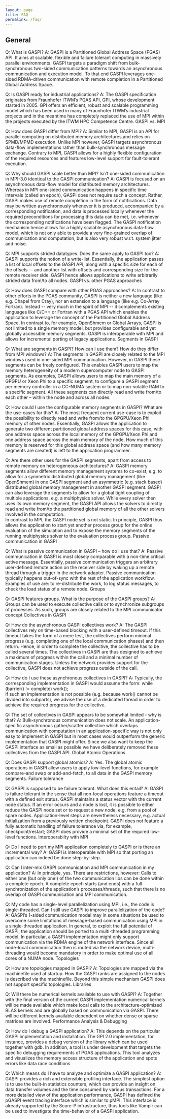 ```yaml
---
layout: page
title: FAQ
permalink: /faq/
---
```


## General

Q: What is GASPI? 
A: GASPI is a Partitioned Global Address Space (PGAS) API. It aims at scalable, flexible and failure tolerant computing in massively parallel environments.  GASPI targets a paradigm shift from bulk-synchronous two-sided communication patterns towards an asynchronous communication and execution model. To that end GASPI leverages one-sided RDMA-driven communication with remote completion in a Partitioned Global Address Space. 

Q: Is GASPI ready for industrial applications? 
A: The GASPI specification originates from Fraunhofer ITWM’s PGAS API, GPI, whose development started in 2005. GPI offers an efficient, robust and scalable programming model which has been used in many of Fraunhofer ITWM’s industrial projects and in the meantime has completely replaced the use of MPI within the projects executed by the ITWM HPC Competence Centre.
GASPI vs. MPI

Q: How does GASPI differ from MPI? 
A: Similar to MPI, GASPI is an API for parallel computing on distributed memory architectures.and relies on SPMD/MPMD execution. Unlike MPI however, GASPI targets asynchronous data-flow implementations rather than bulk-synchronous message exchange.  Contrary to MPI, GASPI allows for a highly flexible configuration of the required resources and features low-level support for fault-tolerant execution.  

Q: Why should GASPI scale better than MPI? Isn’t one-sided communication in MPI-3.0 identical to the GASPI communication? 
A: GASPI is focused on an asynchronous data-flow model for distributed memory architectures. Whereas in MPI one-sided communication happens in specific time intervals (called an epoch), GASPI does not require such a concept. Rather, GASPI makes use of remote completion in the form of notifications.  Data may be written asynchronously whenever it is produced, accompanied by a corresponding notification, and data is processed locally whenever the required preconditions for processing this data can be met, i.e. whenever the corresponding notifications have been flagged. The GASPI notification mechanism hence allows for a highly scalable asynchronous data-flow model, which is not only able to provide a very fine-grained overlap of communication and computation, but is also very robust w.r.t. system jitter and noise. 

Q: MPI supports strided datatypes. Does the same apply to GASPI too? 
A: GASPI supports the notion of a write-list. Essentially, the application passes a list of local offsets to the GASPI API, along with a specific size for each of the offsets -- and another list with offsets and corresponding size for the remote receiver side. GASPI hence allows applications to write arbitrarily strided data from/to all nodes.
GASPI vs. other PGAS approaches

Q: How does GASPI compare with other PGAS approaches? 
A: In contrast to other efforts in the PGAS community, GASPI is neither a new language (like e.g. Chapel from Cray), nor an extension to a language (like e.g. Co-Array Fortran). Instead -- very much in the spirit of MPI -- it complements existing languages like C/C++ or Fortran with a PGAS API which enables the application to leverage the concept of the Partitioned Global Address Space.  In contrast to, for example, OpenShmem or Global Arrays, GASPI is not limited to a single memory model, but provides configurable and yet globally accessible memory segments.  GASPI is interoperable with MPI and allows for incremental porting of legacy applications.
Segments in GASPI

Q: What are segments in GASPI? How can I use them? How do they differ from MPI windows? 
A: The segments in GASPI are closely related to the MPI windows used in one-sided MPI communication. However, in GASPI these segments can be freely configured. This enables GASPI users to map the memory heterogeneity of a modern supercomputer node to GASPI segments. As examples, GASPI allows users to map the main memory of a GPGPU or Xeon Phi to a specific segment, to configure a GASPI segment per memory controller in a CC-NUMA system or to map non-volatile RAM to a specific segment. All these segments can directly read and write from/to each other – within the node and across all nodes. 

Q: How could I use the configurable memory segments in GASPI? What are the use-cases for this? 
A: The most frequent current use-case is to exploit the possibility to directly read and write from/to the GPGPU/Xeon Phi memory of other nodes. Essentially, GASPI allows the application to generate two different partitioned global address spaces for this case, with one address space across the local memory of the GPGPU/Xeon Phi and one address space across the main memory of the node. How much of this memory is reserved for this global address space (and how many memory segments are created) is left to the application programmer. 

Q: Are there other uses for the GASPI segments, apart from access to remote memory on heterogeneous architectures? 
A: GASPI memory segments allow different memory management systems to co-exist, e.g. to allow for a symmetric distributed global memory management (like OpenShmem) in one GASPI segment and an asymmetric (e.g. stack based) distributed global memory management in another GASPI segment. 
GASPI can also leverage the segments to allow for a global tight coupling of multiple applications, e.g. a multiphysics solver. While every solver then uses its own memory segment, the GASPI API allows the solvers to directly read and write from/to the partitioned global memory of all the other solvers involved in the computation.  
In contrast to MPI, the GASPI node set is not static. In principle, GASPI thus allows the application to start yet another process group for the online evaluation of the simulation and  to expose the memory segments of the running multiphysics solver to the evaluation process group.
Passive communication in GASPI

Q: What is passive communication in GASPI – how do I use that? 
A: Passive communication in GASPI is most closely comparable with a non-time critical active message. Essentially, passive communication triggers an arbitrary user-defined remote action on the receiver side by waking up a remote thread through a trigger in the network adapter.  Passive communication typically happens out-of-sync with the rest of the application workflow. Examples of use are: to re-distribute the work, to log status messages, to check the load status of a remote node.
Groups

Q: GASPI features groups. What is the purpose of the GASPI groups? 
A: Groups can be used to execute collective calls or to synchronize subgroups of processes. As such, groups are closely related to the MPI communicator concept
Collectives in GASPI

Q: How do the asynchronous GASPI collectives work? 
A: The GASPI collectives rely on time-based blocking with a user-defined timeout. If this timeout takes the form of a mere test, the collectives perform minimal progress (e.g. completing one of the local communication phases) and then return. Hence, in order to complete the collective, the collective has to be called several times. The collectives in GASPI are thus designed to achieve a maximum of progress within the call and a minimal number of communication stages. Unless the network provides support for the collective, GASPI does not achieve progress outside of the call. 

Q: How do I use these asynchronous collectives in GASPI? 
A: Typically, the corresponding implementation in GASPI would assume the form: 
while (barrier()  != complete) work();  
If such an implementation is not possible (e.g. because work() cannot be divided into subparts), we advise the use of a dedicated thread in order to achieve the required progress for the collective. 

Q: The set of collectives in GASPI appears to be somewhat limited - why is that? 
A: Bulk-synchronous communication does not scale.  An application-specific asynchronous gather/scatter collective which overlaps communication with computation in an application-specific way is not only easy to implement in GASPI but in most cases would outperform the generic implementation that GASPI might offer. Since we also want to keep the GASPI interface as small as possible we have deliberately removed these collectives from the GASPI API.
Global Atomic Operations

Q: Does GASPI support global atomics? 
A: Yes. The global atomic operations in GASPI allow users to apply low-level functions, for example compare-and swap or add-and-fetch, to all data in the GASPI memory segments.
Failure tolerance

Q: GASPI is supposed to be failure tolerant. What does this entail? 
A: GASPI is failure tolerant in the sense that all non-local operations feature a timeout with a defined exit status. GASPI maintains a status vector with the current node status. If an error occurs and a node is lost, it is possible to either reduce the GASPI node set or to request a new node, e.g. from a pool of spare nodes. Application-level steps are nevertheless necessary, e.g. actual initialization from a previously written checkpoint.  GASPI does not feature a fully automatic handling of failure tolerance via, for example, checkpoint/restart; GASPI does provide a minimal set of the required low-level functions.
Interoperabilty with MPI

Q: Do I need to port my MPI application completely to GASPI or is there an incremental way? 
A: GASPI is interoperable with MPI so that porting an application can indeed be done step-by-step. 

Q: Can I inter-mix GASPI communication and MPI communication in my application? 
A: In principle, yes. There are restrictions, however: Calls to either one (but only one!) of the two communication libs can be done within a complete epoch. A complete epoch starts (and ends) with a full synchronization of the application’s processes/threads, such that there is no overlap of GASPI communication and MPI communication. 

Q: My code has a single-level parallelization using MPI, i.e., the code is single-threaded. Can I still use GASPI to improve parallelization of the code? 
A: GASPI’s 1-sided communication model may in some situations be used to overcome some limitations of message-based communication using MPI in a single-threaded application. In general, to exploit the full potential of GASPI, the application should be ported to a multi-threaded programming model.  In particular, a GASPI implementation might only support communication via the RDMA engine of the network interface. Since all node-local communication then is routed via the network device, multi-threading would become mandatory in order to make optimal use of all cores of a NUMA node.
Topologies

Q: How are topologies mapped in GASPI? 
A: Topologies are mapped via the machinefile used at startup. How the GASPI ranks are assigned to the nodes is described via the machinefile. Beyond this simple mechanism GASPI does not support specific topologies. 
Libraries

Q: Will there be numerical kernels available to use with GASPI? 
A: Together with the final version of the current GASPI implementation numerical kernels will be made available which make local calls to the architecture-optimized BLAS kernels and are globally based on communication via GASPI. There will be different kernels available dependent on whether dense or sparse matrices are involved.
Performance Analysis & Debugging

Q: How do I debug a GASPI application? 
A: This depends on the particular GASPI implementation and installation. The GPI 2.0 implementation, for instance, provides a debug version of the library which can be used together with gdb. In addition, a tool is under development that targets the specific debugging requirements of PGAS applications. This tool analyzes and visualizes the memory access structure of the application and spots errors like data race conditions 

Q: Which means do I have to analyze and optimize a GASPI application? 
A: GASPI provides a rich and extensible profiling interface. The simplest option is to use the built-in statistics counters, which can provide an insight on data transfer volumes and the time consumed by various transactions. For a more detailed view of the application performance, GASPI has defined the pGASPI event tracing interface which is similar to pMPI. This interface is already supported by the Score-P infrastructure, thus tools like Vampir can be used to investigate the time-behavior of a GASPI application.


